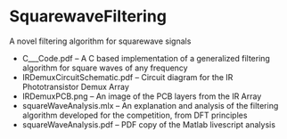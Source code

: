 # SquarewaveFiltering
A novel filtering algorithm for squarewave signals


- C___Code.pdf – A C based implementation of a generalized filtering algorithm for square waves of any frequency
- IRDemuxCircuitSchematic.pdf – Circuit diagram for the IR Phototransistor Demux Array
- IRDemuxPCB.png – An image of the PCB layers from the IR Array
- squareWaveAnalysis.mlx – An explanation and analysis of the filtering algorithm developed for the competition, from DFT principles
- squareWaveAnalysis.pdf – PDF copy of the Matlab livescript analysis
